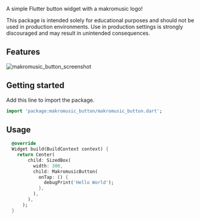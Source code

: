 A simple Flutter button widget with a makromusic logo!

This package is intended solely for educational purposes and should not be used in production environments. 
Use in production settings is strongly discouraged and may result in unintended consequences.

## Features

![makromusic_button_screenshot](https://github.com/makromusic/flutter_tutorials/assets/47090675/0e6aff16-3b4b-4222-94e3-cc31f6652754)

## Getting started

Add this line to import the package.

```dart
import 'package:makromusic_button/makromusic_button.dart';
```

## Usage

```dart
  @override
  Widget build(BuildContext context) {
    return Center(
        child: SizedBox(
          width: 300,
          child: MakromusicButton(
            onTap: () {
              debugPrint('Hello World');
            },
          ),
        ),
      );
  }
```
